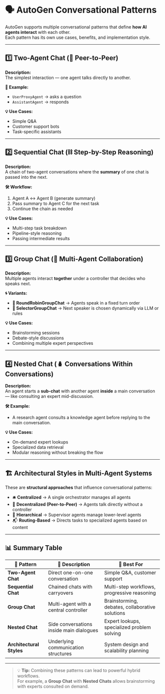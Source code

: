 # 🗣️ AutoGen Conversational Patterns

AutoGen supports multiple conversational patterns that define **how AI agents interact** with each other.  
Each pattern has its own use cases, benefits, and implementation style.  

---

## 1️⃣ Two-Agent Chat (🤝 Peer-to-Peer)

**Description:**  
The simplest interaction — one agent talks directly to another.

**🔹 Example:**  
- `UserProxyAgent` → asks a question  
- `AssistantAgent` → responds  

**💡 Use Cases:**  
- Simple Q&A  
- Customer support bots  
- Task-specific assistants  

---

## 2️⃣ Sequential Chat (⛓️ Step-by-Step Reasoning)

**Description:**  
A chain of two-agent conversations where the **summary** of one chat is passed into the next.

**🛠️ Workflow:**  
1. Agent A ↔ Agent B (generate summary)  
2. Pass summary to Agent C for the next task  
3. Continue the chain as needed  

**💡 Use Cases:**  
- Multi-step task breakdown  
- Pipeline-style reasoning  
- Passing intermediate results  

---

## 3️⃣ Group Chat (👥 Multi-Agent Collaboration)

**Description:**  
Multiple agents interact **together** under a controller that decides who speaks next.

**🌀 Variants:**  
- **🔄 RoundRobinGroupChat** → Agents speak in a fixed turn order  
- **🎯 SelectorGroupChat** → Next speaker is chosen dynamically via LLM or rules  

**💡 Use Cases:**  
- Brainstorming sessions  
- Debate-style discussions  
- Combining multiple expert perspectives  

---

## 4️⃣ Nested Chat (🪆 Conversations Within Conversations)

**Description:**  
An agent starts a **sub-chat** with another agent **inside** a main conversation — like consulting an expert mid-discussion.

**🛠️ Example:**  
- A research agent consults a knowledge agent before replying to the main conversation.

**💡 Use Cases:**  
- On-demand expert lookups  
- Specialized data retrieval  
- Modular reasoning without breaking the flow  

---

## 🏗️ Architectural Styles in Multi-Agent Systems

These are **structural approaches** that influence conversational patterns:

- 🛎️ **Centralized** → A single orchestrator manages all agents  
- 🔗 **Decentralized (Peer-to-Peer)** → Agents talk directly without a controller  
- 🏢 **Hierarchical** → Supervisor agents manage lower-level agents  
- 📬 **Routing-Based** → Directs tasks to specialized agents based on content  

---

## 📊 Summary Table

| 🧩 Pattern           | 📜 Description                              | 🎯 Best For                                         |
|----------------------|---------------------------------------------|-----------------------------------------------------|
| **Two-Agent Chat**   | Direct one-on-one conversation              | Simple Q&A, customer support                        |
| **Sequential Chat**  | Chained chats with carryovers                | Multi-step workflows, progressive reasoning         |
| **Group Chat**       | Multi-agent with a central controller       | Brainstorming, debates, collaborative solutions     |
| **Nested Chat**      | Side conversations inside main dialogues    | Expert lookups, specialized problem solving         |
| **Architectural Styles** | Underlying communication structures     | System design and scalability planning              |

---

> 💡 **Tip:** Combining these patterns can lead to powerful hybrid workflows.  
> For example, a **Group Chat** with **Nested Chats** allows brainstorming with experts consulted on demand.
